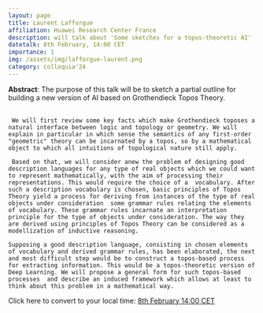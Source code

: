 ```yaml
---
layout: page
title: Laurent Lafforgue
affiliation: Huawei Research Center France
description: will talk about 'Some sketches for a topos-theoretic AI'
datetalk: 8th February, 14:00 CET
importance: 1
img: /assets/img/lafforgue-laurent.png
category: colloquia'24
---
```


<p>

<b>Abstract</b>: The purpose of this talk will be to sketch a partial outline for building a new version of AI based on Grothendieck Topos Theory.</br></br>

     We will first review some key facts which make Grothendieck toposes a natural interface between logic and topology or geometry. We will explain in particular in which sense the semantics of any first-order "geometric" theory can be incarnated by a topos, so by a mathematical object to which all intuitions of topological nature still apply.

     Based on that, we will consider anew the problem of designing good description languages for any type of real objects which we could want to represent mathematically, with the aim of processing their representations. This would require the choice of a  vocabulary. After such a description vocabulary is chosen, basic principles of Topos Theory yield a process for deriving from instances of the type of real objects under consideration  some grammar rules relating the elements of vocabulary. These grammar rules incarnate an interpretation principle for the type of objects under consideration. The way they are derived using principles of Topos Theory can be considered as a modellization of inductive reasoning.

    Supposing a good description language, consisting in chosen elements of vocabulary and derived grammar rules, has been elaborated, the next and most difficult step would be to construct a topos-based process for extracting information. This would be a topos-theoretic version of Deep Learning. We will propose a general form for such topos-based processes  and describe an induced framework which allows at least to think about this problem in a mathematical way. 
</p> 


Click here to convert to your local time: <a href='https://www.timeanddate.com/worldclock/fixedtime.html?msg=B%3DM2L+-+Laurent+Lafforgue&iso=20240208T14&p1=31&ah=1&am=30' target='time'>8th February 14:00 CET </a>


<!--
<iframe width="560" height="315" src="https://www.youtube.com/embed/N5vghYGwARQ" title="YouTube video player" frameborder="0" allow="accelerometer; autoplay; clipboard-write; encrypted-media; gyroscope; picture-in-picture; web-share" allowfullscreen></iframe>

Click here to <a href="https://mat.uab.cat/~rubio/bM2L/Lackenby-bM2L.pdf" target="slideslackenby">download the slides</a>.-->